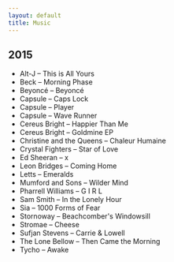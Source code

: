 ```yaml
---
layout: default
title: Music
---
```


## 2015

* Alt-J – This is All Yours
* Beck – Morning Phase
* Beyoncé – Beyoncé
* Capsule – Caps Lock
* Capsule – Player
* Capsule – Wave Runner
* Cereus Bright – Happier Than Me
* Cereus Bright – Goldmine EP
* Christine and the Queens – Chaleur Humaine
* Crystal Fighters – Star of Love
* Ed Sheeran – x
* Leon Bridges – Coming Home
* Letts – Emeralds
* Mumford and Sons – Wilder Mind
* Pharrell Williams – G I R L
* Sam Smith – In the Lonely Hour
* Sia – 1000 Forms of Fear
* Stornoway – Beachcomber's Windowsill
* Stromae – Cheese
* Sufjan Stevens – Carrie & Lowell
* The Lone Bellow – Then Came the Morning
* Tycho – Awake
